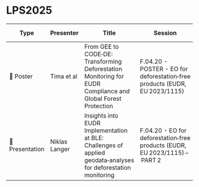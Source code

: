 # LPS2025


| Type      | Presenter           | Title                                                                                                    | Session                                                                                          | Date & Time                      | Program Link                                                                                                  |
|-----------|----------------|----------------------------------------------------------------------------------------------------------|---------------------------------------------------------------------------------------------------|----------------------------------|---------------------------------------------------------------------------------------------------------------|
| 🧾 Poster   | Tima et al     | From GEE to CODE‑DE: Transforming Deforestation Monitoring for EUDR Compliance and Global Forest Protection | F.04.20 - POSTER - EO for deforestation‑free products (EUDR, EU 2023/1115)                        | Tuesday, Jun 24, 2025            | [Link](https://lps25.esa.int/programme/programme-session/?id=64D8A53D-4EA4-43A0-AC8E-544D2F4C1310) |
| 📢 Presentation | Niklas Langer | Insights into EUDR Implementation at BLE: Challenges of applied geodata‑analyses for deforestation monitoring | F.04.20 - EO for deforestation‑free products (EUDR, EU 2023/1115) – PART 2                         | Tuesday, Jun 24, 2025 • 17:45–19:00 | [Link](https://lps25.esa.int/programme/programme-session/?id=AAD67A95-7052-4093-B276-111453337445) |

